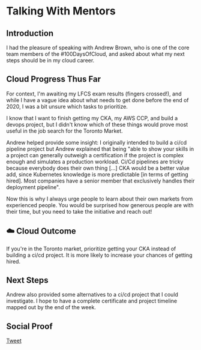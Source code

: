 
# Talking With Mentors

## Introduction

I had the pleasure of speaking with Andrew Brown, who is one of the core team members of the #100DaysOfCloud, and asked about what my next steps should be in my cloud career.

## Cloud Progress Thus Far 

For context, I'm awaiting my LFCS exam results (fingers crossed!), and while I have a vague idea about what needs to get done before the end of 2020, I was a bit unsure which tasks to prioritize.

I know that I want to finish getting my CKA, my AWS CCP, and build a devops project, but I didn't know which of these things would prove most useful in the job search for the Toronto Market.

Andrew helped provide some insight: I originally intended to build a ci/cd pipeline project but Andrew explained that being "able to show your skills in a project can generally outweigh a certification if the project is complex enough and simulates a production workload. Ci/Cd pipelines are tricky because everybody does their own thing [...] CKA would be a better value add, since Kubernetes knowledge is more predictable [in terms of getting hired]. Most companies have a senior member that exclusively handles their deployment pipeline". 

Now this is why I always urge people to learn about their own markets from experienced people. You would be surprised how generous people are with their time, but you need to take the initiative and reach out! 

## ☁️ Cloud Outcome

If you're in the Toronto market, prioritize getting your CKA instead of building a ci/cd project. It is more likely to increase your chances of getting hired. 

## Next Steps

Andrew also provided some alternatives to a ci/cd project that I could investigate. I hope to have a complete certificate and project timeline mapped out by the end of the week. 

## Social Proof

[Tweet](https://twitter.com/lrnallday/status/1325727062901071873)
